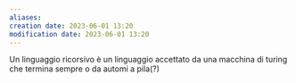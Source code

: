 ```yaml
---
aliases: 
creation date: 2023-06-01 13:20
modification date: 2023-06-01 13:20
---
```


Un linguaggio ricorsivo è un linguaggio accettato da una macchina di turing che termina sempre o da automi a pila(?) 
